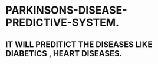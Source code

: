 # PARKINSONS-DISEASE-PREDICTIVE-SYSTEM.
IT WILL PREDITICT THE DISEASES LIKE DIABETICS , HEART DISEASES.
-------------------------------------------------------------------------------------------------------------------------------------------------------------------------------------------------------------------------
